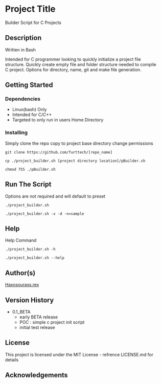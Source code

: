 # Project Title
 
Builder Script for C Projects

## Description

Written in Bash

Intended for C programmer looking to quickly initialize a project file structure. Quickly create empty file and folder structure needed to compile C project. Options for directory, name, git and make file generation.

## Getting Started

### Dependencies

* Linux(bash) Only
* Intended for C/C++
* Targeted to only run in users Home Directory

### Installing

Simply clone the repo
copy to project base directory
change permissions

```
git clone https://github.com/furttech/[repo_name]

cp ./project_builder.sh [project directory location]/pBuilder.sh

chmod 755 ./pBuilder.sh
```

## Run The Script

Options are not required and will default to preset

```
./project_builder.sh

./project_builder.sh -v -d -n=sample
```

## Help

Help Command

```
./project_builder.sh -h

./project_builder.sh --help
```

## Author(s)

[Haxosourass.rex](@furttech)

## Version History

* 0.1_BETA
	* early BETA release
	* POC : simple c project init script
	* initial test release

## License

This project is licensed under the MIT License - refrence LICENSE.md for details

## Acknowledgements


